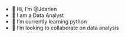 - 👋 Hi, I’m @Jdarien
- 👀 I am a Data Analyst
- 🌱 I’m currently learning python
- 💞️ I’m looking to collaborate on data analysis 


<!---
Jdarien/Jdarien is a ✨ special ✨ repository because its `README.md` (this file) appears on your GitHub profile.
You can click the Preview link to take a look at your changes.
--->
